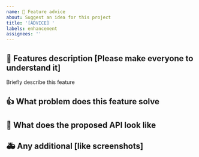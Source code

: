 ```yaml
---
name: 🤪 Feature advice
about: Suggest an idea for this project
title: '[ADVICE] '
labels: enhancement
assignees: ''
---
```


## 🤪 Features description [Please make everyone to understand it]

Briefly describe this feature

## 👍 What problem does this feature solve



## 👾 What does the proposed API look like



## 🚑 Any additional [like screenshots]

